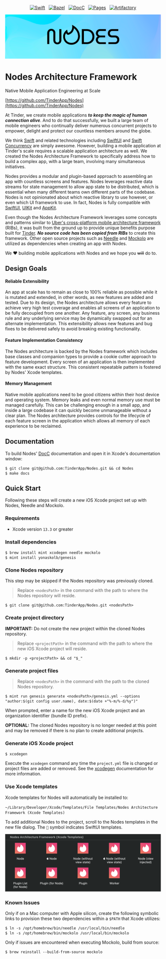 <div align="center">

[![Swift](https://github.com/TinderApp/Nodes/actions/workflows/swift.yml/badge.svg)](https://github.com/TinderApp/Nodes/actions/workflows/swift.yml)
&nbsp;
[![Bazel](https://github.com/TinderApp/Nodes/actions/workflows/bazel.yml/badge.svg)](https://github.com/TinderApp/Nodes/actions/workflows/bazel.yml)
&nbsp;
[![DocC](https://github.com/TinderApp/Nodes/actions/workflows/docc.yml/badge.svg)](https://github.com/TinderApp/Nodes/actions/workflows/docc.yml)
&nbsp;
[![Pages](https://github.com/TinderApp/Nodes/actions/workflows/pages.yml/badge.svg)](https://github.com/TinderApp/Nodes/actions/workflows/pages.yml)
&nbsp;
[![Artifactory](https://github.com/TinderApp/Nodes/actions/workflows/artifactory.yml/badge.svg)](https://github.com/TinderApp/Nodes/actions/workflows/artifactory.yml)

<img src="Nodes.png" />

</div>

# Nodes Architecture Framework

Native Mobile Application Engineering at Scale

[https://github.com/TinderApp/Nodes](https://github.com/TinderApp/Nodes)

At Tinder, we create mobile applications ***to keep the magic of human connection alive***. And to do that successfully, we built a large team of mobile engineers who continually deliver numerous concurrent projects to empower, delight and protect our countless members around the globe.

We think [Swift](https://developer.apple.com/swift) and related technologies including [SwiftUI](https://developer.apple.com/xcode/swiftui) and [Swift Concurrency](https://developer.apple.com/documentation/swift/swift_standard_library/concurrency) are simply awesome. However, building a mobile application at Tinder's scale requires a scalable application architecture as well. We created the Nodes Architecture Framework to specifically address how to build a complex app, with a large team, involving many simultaneous initiatives.

Nodes provides a modular and plugin-based approach to assembling an app with countless screens and features. Nodes leverages reactive data streams for state management to allow app state to be distributed, which is essential when many different teams own different parts of the codebase. Nodes is not opinionated about which reactive library to use however, or even which UI framework to use. In fact, Nodes is fully compatible with [SwiftUI](https://developer.apple.com/documentation/swiftui), [UIKit](https://developer.apple.com/documentation/uikit) and [AppKit](https://developer.apple.com/documentation/appkit).

Even though the Nodes Architecture Framework leverages some concepts and patterns similar to [Uber's cross-platform mobile architecture framework](https://github.com/uber/RIBs) (RIBs), it was built from the ground up to provide unique benefits purpose built for [Tinder](https://github.com/tinder). ***No source code has been copied from RIBs*** to create this framework. Other open source projects such as [Needle](https://github.com/uber/needle) and [Mockolo](https://github.com/uber/mockolo) are utilized as dependencies when creating an app with Nodes.

We ❤️ building mobile applications with Nodes and we hope you ~~will~~ do to.

## Design Goals

#### Reliable Extensibility

An app at scale has to remain as close to 100% reliable as possible while it is mutated and extended, in other words, as new features are added and tested. Due to its design, the Nodes architecture allows every feature to achieve very high test coverage and enables all screens of an application to be fully decoupled from one another. Any feature, any screen, any business rule and any underlying service may be dynamically swapped out for an alternate implementation. This extensibility allows new features and bug fixes to be delivered safely to avoid breaking existing functionality.

#### Feature Implementation Consistency

The Nodes architecture is backed by the Nodes framework which includes base classes and companion types to provide a cookie cutter approach to feature development. Every screen of an application is then implemented with the same exact structure. This consistent repeatable pattern is fostered by Nodes' Xcode templates.

#### Memory Management

Native mobile applications need to be good citizens within their host device and operating system. Memory leaks and even normal memory use must be managed carefully. This can be challenging enough in a small app, and inside a large codebase it can quickly become unmanageable without a clear plan. The Nodes architecture provides controls for the lifecycle of each feature screen in the application which allows all memory of each experience to be reclaimed.

## Documentation

To build Nodes' [DocC](https://developer.apple.com/documentation/docc) documentation and open it in Xcode's documentation window:

```
$ git clone git@github.com:TinderApp/Nodes.git && cd Nodes
$ make docs
```

## Quick Start

Following these steps will create a new iOS Xcode project set up with Nodes, Needle and Mockolo.

### Requirements

- Xcode version `13.3` or greater

### Install dependencies

```
$ brew install mint xcodegen needle mockolo
$ mint install yonaskolb/genesis
```

### Clone Nodes repository

This step may be skipped if the Nodes repository was previously cloned.

> Replace `<nodesPath>` in the command with the path to where the Nodes repository will reside.

```
$ git clone git@github.com:TinderApp/Nodes.git <nodesPath>
```

### Create project directory

**IMPORTANT:** Do not create the new project within the cloned Nodes repository.

> Replace `<projectPath>` in the command with the path to where the new iOS Xcode project will reside.

```
$ mkdir -p <projectPath> && cd "$_"
```

### Generate project files

> Replace `<nodesPath>` in the command with the path to the cloned Nodes repository.

```
$ mint run genesis generate <nodesPath>/genesis.yml --options "author:$(git config user.name), date:$(date +"%-m/%-d/%y")"
```

When prompted, enter a name for the new iOS Xcode project and an organization identifier (bundle ID prefix).

**OPTIONAL:** The cloned Nodes repository is no longer needed at this point and may be removed if there is no plan to create additional projects.

### Generate iOS Xcode project

```
$ xcodegen
```

Execute the `xcodegen` command any time the `project.yml` file is changed or project files are added or removed. See the [xcodegen](https://github.com/yonaskolb/XcodeGen) documentation for more information.

### Use Xcode templates

Xcode templates for Nodes will automatically be installed to:

`~/Library/Developer/Xcode/Templates/File Templates/Nodes Architecture Framework (Xcode Templates)`

To add additional Nodes to the project, scroll to the Nodes templates in the new file dialog. The `` symbol indicates SwiftUI templates.

<img src="./.assets/Xcode-Templates.png" width="690" />

### Known Issues

Only if on a Mac computer with Apple silicon, create the following symbolic links to provision these two dependencies within a `$PATH` that Xcode utilizes:

```
$ ln -s /opt/homebrew/bin/needle /usr/local/bin/needle
$ ln -s /opt/homebrew/bin/mockolo /usr/local/bin/mockolo
```

Only if issues are encountered when executing Mockolo, build from source:

```
$ brew reinstall --build-from-source mockolo
```
